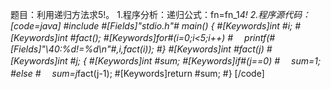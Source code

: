 题目：利用递归方法求5!。
1.程序分析：递归公式：fn=fn_1*4!
2.程序源代码：
[code=java]
#include #[Fields]"stdio.h"#
main()
{
	#[Keywords]int #i;
	#[Keywords]int #fact();
	#[Keywords]for#(i=0;i<5;i++)
	#　 printf(#[Fields]"\40:%d!=%d\n"#,i,fact(i));
#}
#[Keywords]int #fact(j)
#[Keywords]int #j;
{
	#[Keywords]int #sum;
	#[Keywords]if#(j==0)
	#　 sum=1;
	#else
	#　 sum=j*fact(j-1);
	#[Keywords]return #sum;
#}
[/code]
